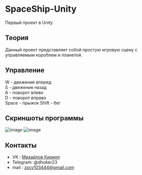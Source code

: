 # SpaceShip-Unity
Первый проект в Unity
## Теория
Данный проект представляет собой простую игровую сцену с управляемым короблем и планетой.
## Управление
W - движение вперед  
S - движение назад  
A - поворот влево  
D - поворот вправо  
Space - прыжок
Shift - бег
## Скриншоты программы
![image](![image](https://github.com/MrFenixe/UnityProject/assets/91420842/660b2173-185f-484b-80df-858939dcd25a)
)
![image]([https://github.com/dhoker23/SpaceShip-Unity/assets/44202889/04ae46a3-0bd3-46d9-92c8-35ae90aaf639](https://sun9-10.userapi.com/impg/A899h1Lh_z0ItSaK0kxsQP7ACLJPyadiseYrXA/GOsWiS78aGg.jpg?size=1280x720&quality=96&sign=9fc9c92cc3bca7f07613ad9e30dc5b2f&type=album))

## Контакты
- VK : [Михайлов Кирилл](https://vk.com/kirill.mixailov)
- Telegram: @dhoker23
- mail : zxcv103444@gmail.com
